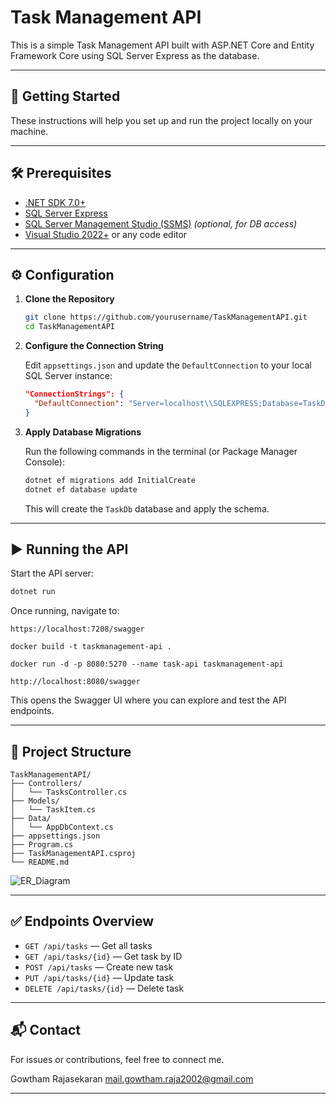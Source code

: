 
# Task Management API

This is a simple Task Management API built with ASP.NET Core and Entity Framework Core using SQL Server Express as the database.

---

## 🚀 Getting Started

These instructions will help you set up and run the project locally on your machine.

---

## 🛠 Prerequisites

- [.NET SDK 7.0+](https://dotnet.microsoft.com/download)
- [SQL Server Express](https://www.microsoft.com/en-us/sql-server/sql-server-downloads)
- [SQL Server Management Studio (SSMS)](https://aka.ms/ssmsfullsetup) *(optional, for DB access)*
- [Visual Studio 2022+](https://visualstudio.microsoft.com/) or any code editor

---

## ⚙️ Configuration

1. **Clone the Repository**
   ```bash
   git clone https://github.com/yourusername/TaskManagementAPI.git
   cd TaskManagementAPI
   ```

2. **Configure the Connection String**

   Edit `appsettings.json` and update the `DefaultConnection` to your local SQL Server instance:

   ```json
   "ConnectionStrings": {
     "DefaultConnection": "Server=localhost\\SQLEXPRESS;Database=TaskDb;Trusted_Connection=True;"
   }
   ```

3. **Apply Database Migrations**

   Run the following commands in the terminal (or Package Manager Console):

   ```bash
   dotnet ef migrations add InitialCreate
   dotnet ef database update
   ```

   This will create the `TaskDb` database and apply the schema.

---

## ▶️ Running the API

Start the API server:

```bash
dotnet run
```

Once running, navigate to:

```
https://localhost:7208/swagger
```

```
docker build -t taskmanagement-api .
```

```
docker run -d -p 8080:5270 --name task-api taskmanagement-api
```

```
http://localhost:8080/swagger
```


This opens the Swagger UI where you can explore and test the API endpoints.

---

## 📁 Project Structure

```
TaskManagementAPI/
├── Controllers/
│   └── TasksController.cs
├── Models/
│   └── TaskItem.cs
├── Data/
│   └── AppDbContext.cs
├── appsettings.json
├── Program.cs
├── TaskManagementAPI.csproj
└── README.md
```

![ER_Diagram](https://github.com/user-attachments/assets/c13616e6-693d-4c33-af20-8241bd5f1883)


---

## ✅ Endpoints Overview

- `GET /api/tasks` — Get all tasks
- `GET /api/tasks/{id}` — Get task by ID
- `POST /api/tasks` — Create new task
- `PUT /api/tasks/{id}` — Update task
- `DELETE /api/tasks/{id}` — Delete task

---

## 📬 Contact

For issues or contributions, feel free to connect me.

Gowtham Rajasekaran
mail.gowtham.raja2002@gmail.com

---
